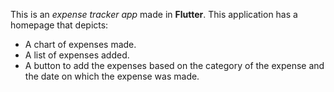 This is an *expense tracker app* made in **Flutter**. This application has a homepage that depicts:

- A chart of expenses made.
- A list of expenses added.
- A button to add the expenses based on the category of the expense and the date on which the expense was made.

 
 
